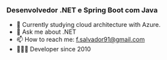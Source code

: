 ### Desenvolvedor .NET e Spring Boot com Java  
- 🌱 Currently studying cloud architecture with Azure.
- 💬 Ask me about .NET
- 📫 How to reach me: f.salvador91@gmail.com
- 👨🏽‍💻 Developer since 2010

